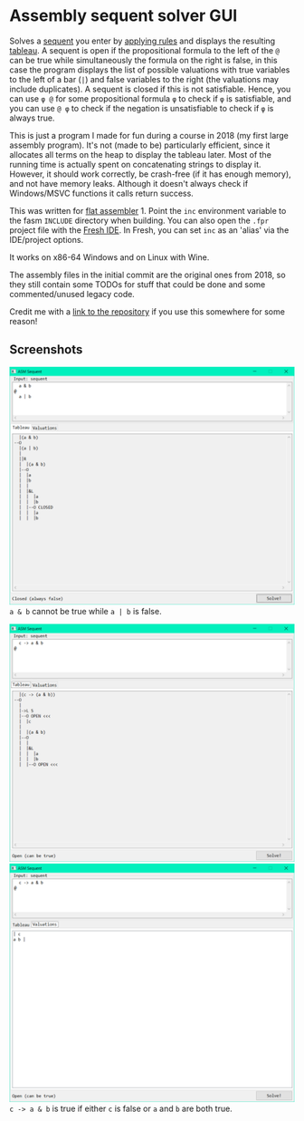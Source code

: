 Assembly sequent solver GUI
===========================

Solves a [sequent](https://en.wikipedia.org/wiki/Sequent) you enter by [applying rules](https://en.wikipedia.org/wiki/Sequent_calculus) and displays the resulting [tableau](https://en.wikipedia.org/wiki/Method_of_analytic_tableaux).
A sequent is open if the propositional formula to the left of the `@` can be true while simultaneously the formula on the right is false, in this case the program displays the list of possible valuations with true variables to the left of a bar (`|`) and false variables to the right (the valuations may include duplicates). A sequent is closed if this is not satisfiable.
Hence, you can use `φ @` for some propositional formula `φ` to check if `φ` is satisfiable, and you can use `@ φ` to check if the negation is unsatisfiable to check if `φ` is always true.

This is just a program I made for fun during a course in 2018 (my first large assembly program).
It's not (made to be) particularly efficient, since it allocates all terms on the heap to display the tableau later. Most of the running time is actually spent on concatenating strings to display it. However, it should work correctly, be crash-free (if it has enough memory), and not have memory leaks. Although it doesn't always check if Windows/MSVC functions it calls return success.

This was written for [flat assembler](https://flatassembler.net/) 1. Point the `inc` environment variable to the fasm `INCLUDE` directory when building. You can also open the `.fpr` project file with the [Fresh IDE](https://fresh.flatassembler.net/). In Fresh, you can set `inc` as an 'alias' via the IDE/project options.

It works on x86-64 Windows and on Linux with Wine.

The assembly files in the initial commit are the original ones from 2018, so they still contain some TODOs for stuff that could be done and some commented/unused legacy code.

Credit me with a [link to the repository](https://github.com/stevenwdv/asmsequent) if you use this somewhere for some reason!

Screenshots
-----------

![Closed](screenshots/closed.png)
`a & b` cannot be true while `a | b` is false.

![Open: tableau](screenshots/open-tableau.png "idk?")
![Open: valuations](screenshots/open-valuations.png)
`c -> a & b` is true if either `c` is false or `a` and `b` are both true.
